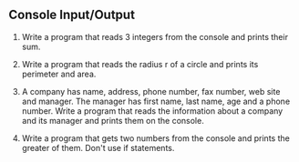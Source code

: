 ## Console Input/Output

1. Write a program that reads 3 integers from the console and prints their sum.

2. Write a program that reads the radius r of a circle and prints its perimeter and area.

3. A company has name, address, phone number, fax number, web site and manager. The manager has first name, last name, age and a phone number. Write a program that reads the information about a company and its manager and prints them on the console.

4. Write a program that gets two numbers from the console and prints the greater of them. Don't use if statements.